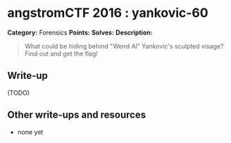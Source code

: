 # angstromCTF 2016 : yankovic-60

**Category:** Forensics
**Points:** 
**Solves:** 
**Description:**

> What could be hiding behind "Weird Al" Yankovic's sculpted visage? Find out and get the flag! 
> 


## Write-up

(TODO)

## Other write-ups and resources

* none yet
